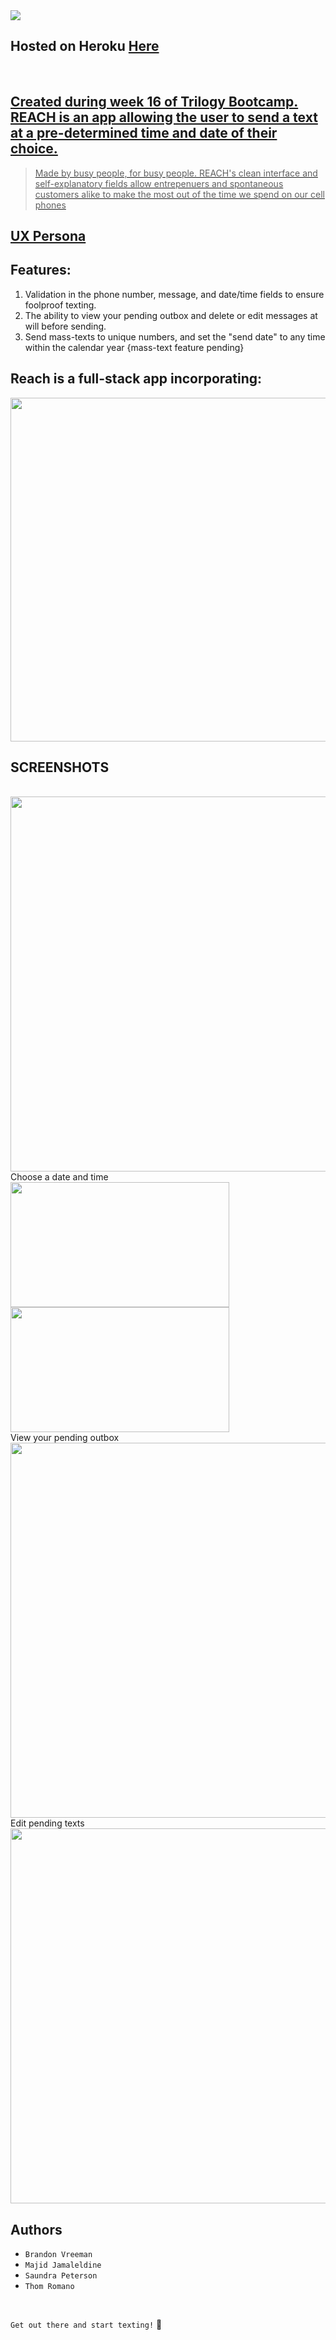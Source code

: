 
<img src = "./public/assets/images/Banner.png">

## Hosted on Heroku <a href="https://arcane-bastion-12475.herokuapp.com/">Here

<br>

## Created during week 16 of Trilogy Bootcamp. REACH is an app allowing the user to send a text at a pre-determined time and date of their choice. 

 > Made by busy people, for busy people. REACH's clean interface and self-explanatory fields allow entrepenuers and spontaneous customers alike to make the most out of the time we spend on our cell phones
## <a href="https://app.xtensio.com/folio/s5ls38nj">UX Persona</a>

## Features: 
1. Validation in the phone number, message, and date/time fields to ensure foolproof texting. 
2. The ability to view your pending outbox and delete or edit messages at will before sending. 
3. Send mass-texts to unique numbers, and set the "send date" to any time within the calendar year {mass-text feature pending}

## Reach is a full-stack app incorporating:

<img src= "./public/assets/images/logos.png" width="550">

## SCREENSHOTS
<br>
<img src = "./public/assets/images/Compose.png" width="600">
<br>
Choose a date and time
<img src = "./public/assets/images/DatePicker.png" width="350" height= "200">
<img src = "./public/assets/images/TimePicker.png" width="350" height= "200">
<br>
View your pending outbox
<img src = "./public/assets/images/Outbox.png" width="600">
<br>
Edit pending texts
<img src = "./public/assets/images/Outbox-Update.png" width="600">


## Authors
* ```Brandon Vreeman```
* ```Majid Jamaleldine```
* ```Saundra Peterson```
* ```Thom Romano``` 
<br>

```Get out there and start texting!``` :iphone:


